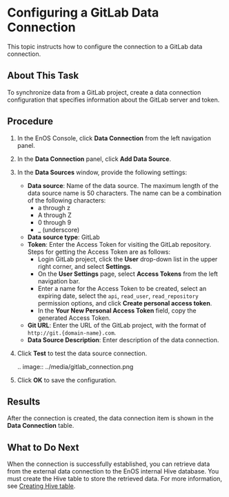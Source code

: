 # Configuring a GitLab Data Connection

This topic instructs how to configure the connection to a GitLab data connection.


## About This Task

To synchronize data from a GitLab project, create a data connection configuration that specifies information about the GitLab server and token.

## Procedure

1. In the EnOS Console, click **Data Connection** from the left navigation panel.

2. In the **Data Connection** panel, click **Add Data Source**.

3. In the **Data Sources** window, provide the following settings:

   - **Data source**: Name of the data source. The maximum length of the data source name is 50 characters. The name can be a combination of the following characters:
     - a through z
     - A through Z
     - 0 through 9
     - _ (underscore)  
   - **Data source type**: GitLab
   - **Token**: Enter the Access Token for visiting the GitLab repository. Steps for getting the Access Token are as follows:
     - Login GitLab project, click the **User** drop-down list in the upper right corner, and select **Settings**.
     - On the **User Settings** page, select **Access Tokens** from the left navigation bar.
     - Enter a name for the Access Token to be created, select an expiring date, select the `api`, `read_user`, `read_repository` permission options, and click **Create personal access token**.
     - In the **Your New Personal Access Token** field, copy the generated Access Token.
   - **Git URL**: Enter the URL of the GitLab project, with the format of `http://git.{domain-name}.com`.
   - **Data Source Description**: Enter description of the data connection.

4. Click **Test** to test the data source connection.

   .. image:: ../media/gitlab_connection.png

5. Click **OK** to save the configuration.

## Results

After the connection is created, the data connection item is shown in the **Data Connection** table.


## What to Do Next

When the connection is successfully established, you can retrieve data from the external data connection to the EnOS internal Hive database. You must create the Hive table to store the retrieved data. For more information, see [Creating Hive table](/docs/offline-data/en/latest/data_explorer/creating_hivetable.html).
